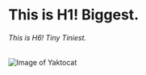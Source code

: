 # This is H1! Biggest.

###### This is H6! Tiny Tiniest.

![Image of Yaktocat](https://octodex.github.com/images/yaktocat.png)
